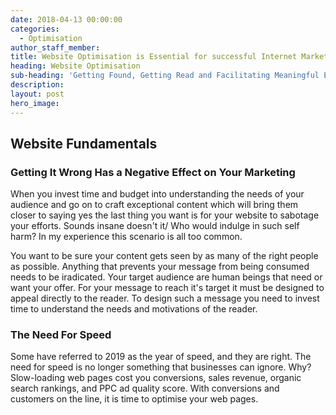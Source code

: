 ```yaml
---
date: 2018-04-13 00:00:00
categories:
  - Optimisation
author_staff_member:
title: Website Optimisation is Essential for successful Internet Marketing
heading: Website Optimisation
sub-heading: 'Getting Found, Getting Read and Facilitating Meaningful Engagement'
description:
layout: post
hero_image:
---
```


## Website Fundamentals
### Getting It Wrong Has a Negative Effect on Your Marketing

When you invest time and budget into understanding the needs of your audience and go on to craft exceptional content which will bring them closer to saying yes the last thing you want is for your website to sabotage your efforts. Sounds insane doesn't it/ Who would indulge in such self harm? In my experience this scenario is all too common. 

 You want to be sure your content gets seen by as many of the right people as possible. Anything that prevents your message from being consumed needs to be iradicated. Your target audience are human beings that need or want your offer. For your message to reach it's target it must be designed to appeal directly to the reader. To design such a message you need to invest time to understand the needs and motivations of the reader.

### The Need For Speed

Some have referred to 2019 as the year of speed, and they are right. The need for speed is no longer something that businesses can ignore. Why? Slow-loading web pages cost you conversions, sales revenue, organic search rankings, and PPC ad quality score. With conversions and customers on the line, it is time to optimise your web pages.
